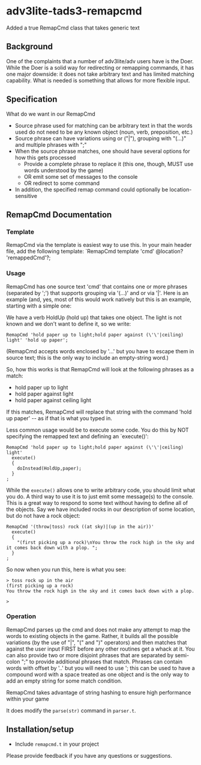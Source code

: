 # adv3lite-tads3-remapcmd
Added a true RemapCmd class that takes generic text

## Background
One of the complaints that a number of adv3lite/adv users have is the Doer.  While the Doer is a solid way for redirecting or remapping commands, it has one major downside: it does not take arbitrary text and has limited matching capability.  What is needed is something that allows for more flexible input.

## Specification
What do we want in our RemapCmd
- Source phrase used for matching can be arbitrary text in that the words used do not need to be any known object (noun, verb, preposition, etc.)
- Source phrase can have variations using or ("|"), grouping with "(...)" and multiple phrases with ";"
- When the source phrase matches, one should have several options for how this gets processed
  - Provide a complete phrase to replace it (this one, though, MUST use words understood by the game)
  - OR emit some set of messages to the console
  - OR redirect to some command
- In addition, the specified remap command could optionally be location-sensitive

## RemapCmd Documentation
### Template
RemapCmd via the template is easiest way to use this.  In your main header file, add the following template:
`RemapCmd template 'cmd' @location? 'remappedCmd'?;

### Usage
RemapCmd has one source text 'cmd' that contains one or more phrases (separated by ';') that supports grouping via '(...)' and or via '|'.  Here is an example (and, yes, most of this would work natively but this is an example, starting with a simple one:

We have a verb HoldUp (hold up) that takes one object.  The light is not known and we don't want to define it, so we write:

`RemapCmd 'hold paper up to light;hold paper against (\'\'|ceiling) light' 'hold up paper';`

(RemapCmd accepts words enclosed by '...' but you have to escape them in source text; this is the only way to include an empty-string word.)

So, how this works is that RemapCmd will look at the following phrases as a match:
- hold paper up to light
- hold paper against light
- hold paper against ceiling light

If this matches, RemapCmd will replace that string with the command 'hold up paper' -- as if that is what you typed in.

Less common usage would be to execute some code.  You do this by NOT specifying the remapped text and defining an `execute()':
```
RemapCmd 'hold paper up to light;hold paper against (\'\'|ceiling) light'
  execute()
  {
    doInstead(HoldUp,paper);
  }
;
```

While the `execute()` allows one to write arbitrary code, you should limit what you do.  A third way to use it is to just emit some message(s) to the console.  This is a great way to respond to some text without having to define all of the objects.  Say we have included rocks in our description of some location, but do not have a rock object:

```
RemapCmd '(throw|toss) rock ((at sky)|(up in the air))'
  execute()
  {
    "(first picking up a rock)\nYou throw the rock high in the sky and it comes back down with a plop. ";
  }
;
```
So now when you run this, here is what you see:
```
> toss rock up in the air
(first picking up a rock)
You throw the rock high in the sky and it comes back down with a plop. 

>
```

### Operation
RemapCmd parses up the cmd and does not make any attempt to map the words to existing objects in the game.  Rather, it builds all the possible variations (by the use of "|", "(" and ")" operators) and then matches that against the user input FIRST before any other routines get a whack at it.  You can also provide two or more disjoint phrases that are separated by semi-colon ";" to provide additional phrases that match.  Phrases can contain words with offset by '..' but you will need to use \'; this can be used to have a compound word with a space treated as one object and is the only way to add an empty string for some match condition.

RemapCmd takes advantage of string hashing to ensure high performance within your game

It does modify the `parse(str)` command in `parser.t`.

## Installation/setup
- Include `remapcmd.t` in your project
  
Please provide feedback if you have any questions or suggestions.

